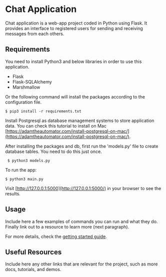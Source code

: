 #  Chat Application

Chat application is a web-app project coded in Python using Flask. It provides an interface to registered users for sending and receiving messages from each others.

## Requirements

 You need to install Python3 and below libraries in order to use this application. 

- Flask
- Flask-SQLAlchemy
- Marshmallow

Or the following command will install the packages according to the configuration file.

```
$ pip3 install -r requirements.txt
```
 Install Postgresql as database management systems to store application data. You can check this tutorial to install on
 Mac [https://adamtheautomator.com/install-postgresql-on-mac/](https://adamtheautomator.com/install-postgresql-on-mac/).

 After installing the packages and db, first run the 'models.py' file to create database tables. You need to do this just once.

```
 $ python3 models.py
```
 To run the app:

```
$ python3 main.py
```
 Visit [http://127.0.0.1:5000](http://127.0.0.1:5000/) in your browser to see the results.

## Usage

Include here a few examples of commands you can run and what they do. Finally link out to a resource to learn more (next paragraph).

For more details, check the [getting started guide]().

## Useful Resources

Include here any other links that are relevant for the project, such as more docs, tutorials, and demos.